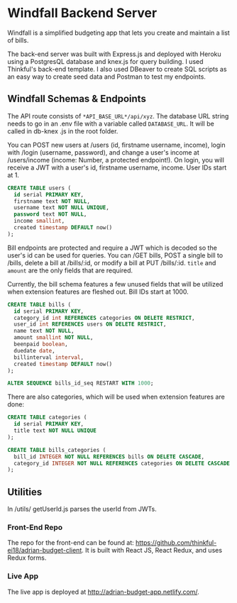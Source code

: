 # Windfall Backend Server
Windfall is a simplified budgeting app that lets you create and maintain a list of bills. 

The back-end server was built with Express.js and deployed with Heroku using a PostgresQL database and knex.js for query building. I used Thinkful's back-end template. I also used DBeaver to create SQL scripts as an easy way to create seed data and Postman to test my endpoints. 

## Windfall Schemas & Endpoints
The API route consists of ```*API_BASE_URL*/api/xyz```. The database URL string needs to go in an .env file with a variable called ```DATABASE_URL```. It will be called in db-knex .js in the root folder.

You can POST new users at /users (id, firstname username, income), login with /login (username, password), and change a user's income at /users/income (income: Number, a protected endpoint!). On login, you will receive a JWT with a user's id, firstname username, income. User IDs start at 1.

``` sql
CREATE TABLE users (
  id serial PRIMARY KEY,
  firstname text NOT NULL,
  username text NOT NULL UNIQUE,
  password text NOT NULL,
  income smallint,
  created timestamp DEFAULT now()
);
```

Bill endpoints are protected and require a JWT which is decoded so the user's id can be used for queries. 
You can /GET bills, POST a single bill to /bills, delete a bill at /bills/:id, or modify a bill at PUT /bills/:id. ```title``` and ```amount``` are the only fields that are required.

Currently, the bill schema features a few unused fields that will be utilized when extension features are fleshed out. Bill IDs start at 1000.

``` sql
CREATE TABLE bills (
  id serial PRIMARY KEY,
  category_id int REFERENCES categories ON DELETE RESTRICT,
  user_id int REFERENCES users ON DELETE RESTRICT,
  name text NOT NULL,
  amount smallint NOT NULL,
  beenpaid boolean,
  duedate date,
  billinterval interval,
  created timestamp DEFAULT now()
);

ALTER SEQUENCE bills_id_seq RESTART WITH 1000;
```

There are also categories, which will be used when extension features are done:

```sql
CREATE TABLE categories (
  id serial PRIMARY KEY,
  title text NOT NULL UNIQUE
);

CREATE TABLE bills_categories (
  bill_id INTEGER NOT NULL REFERENCES bills ON DELETE CASCADE,
  category_id INTEGER NOT NULL REFERENCES categories ON DELETE CASCADE
);
```

## Utilities
In /utils/ getUserId.js parses the userId from JWTs.

### Front-End Repo
The repo for the front-end can be found at: https://github.com/thinkful-ei18/adrian-budget-client. It is built with React JS, React Redux, and uses Redux forms. 

### Live App
The live app is deployed at http://adrian-budget-app.netlify.com/.
